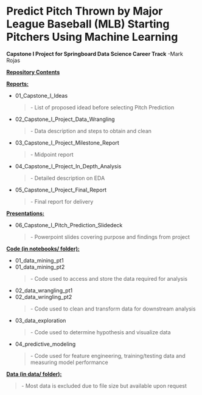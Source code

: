 <h1>Predict Pitch Thrown by Major League Baseball (MLB) Starting Pitchers Using Machine Learning</h1>

<b>Capstone I Project for Springboard Data Science Career Track</b>
-Mark Rojas

<u><b>Repository Contents</b></u>

<u><b>Reports:</b></u>
<ul>
<li>01_Capstone_I_Ideas</li> 
<blockquote>- List of proposed idead before selecting Pitch Prediction</blockquote>
<li>02_Capstone_I_Project_Data_Wrangling</li> 
<blockquote>- Data description and steps to obtain and clean</blockquote>
<li>03_Capstone_I_Project_Milestone_Report</li>
<blockquote>- Midpoint report</blockquote>
<li>04_Capstone_I_Project_In_Depth_Analysis</li>
<blockquote>- Detailed description on EDA</blockquote>
<li>05_Capstone_I_Project_Final_Report</li>
<blockquote>- Final report for delivery</blockquote>
</ul>

<u><b>Presentations:</b></u>
<ul>
<li>06_Capstone_I_Pitch_Prediction_Slidedeck</li>
<blockquote>- Powerpoint slides covering purpose and findings from project</blockquote>
</ul>

<u><b>Code (in notebooks/ folder):</b></u>
<ul>
<li>01_data_mining_pt1</li>
<li>01_data_mining_pt2</li>
<blockquote>- Code used to access and store the data required for analysis</blockquote>
<li>02_data_wrangling_pt1</li>
<li>02_data_wringling_pt2</li>
<blockquote>- Code used to clean and transform data for downstream analysis</blockquote>
<li>03_data_exploration</li>
<blockquote>- Code used to determine hypothesis and visualize data</blockquote>
<li>04_predictive_modeling</li>
<blockquote>- Code used for feature engineering, training/testing data and measuring model performance</blockquote>
</ul>

<u><b>Data (in data/ folder):</b></u>
<blockquote>- Most data is excluded due to file size but available upon request</blockquote>
